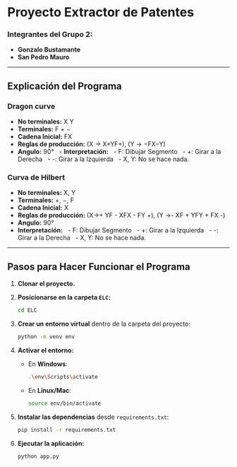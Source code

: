 # Proyecto Extractor de Patentes

### Integrantes del Grupo 2:
- **Gonzalo Bustamante**
- **San Pedro Mauro**

---

## Explicación del Programa

### Dragon curve
- **No terminales:** X Y
- **Terminales:** F + −
- **Cadena Inicial:** FX
- **Reglas de producción:** (X → X+YF+), (Y → −FX−Y)
- **Angulo:** 90°
&nbsp; - **Interpretación:**
&nbsp; - F: Dibujar Segmento
&nbsp; - +: Girar a la Derecha
&nbsp; - -: Girar a la Izquierda
&nbsp; - X, Y: No se hace nada.

### Curva de Hilbert
- **No terminales:** X, Y
- **Terminales:** +, −, F
- **Cadena Inicial:** X
- **Reglas de producción:** (X→+ YF - XFX - FY +), (Y →- XF + YFY + FX -)
- **Angulo:** 90°
- **Interpretación:**
&nbsp; - F: Dibujar Segmento
&nbsp; - +: Girar a la Izquierda
&nbsp; - -: Girar a la Derecha
&nbsp; - X, Y: No se hace nada.

---

## Pasos para Hacer Funcionar el Programa

1. **Clonar el proyecto.**

2. **Posicionarse en la carpeta `ELC`:**

    ```bash
    cd ELC
    ```

3. **Crear un entorno virtual** dentro de la carpeta del proyecto:

    ```bash
    python -m venv env
    ```

4. **Activar el entorno:**
    - En **Windows**:

      ```bash
      .\env\Scripts\activate
      ```
    - En **Linux/Mac**:

      ```bash
      source env/bin/activate
      ```

5. **Instalar las dependencias** desde `requirements.txt`:

    ```bash
    pip install -r requirements.txt
    ```

6. **Ejecutar la aplicación:**

    ```bash
    python app.py
    ```
